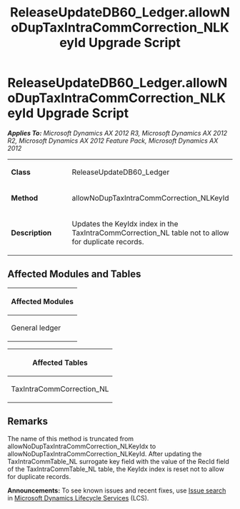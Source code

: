 ﻿---
title: ReleaseUpdateDB60_Ledger.allowNoDupTaxIntraCommCorrection_NLKeyId Upgrade Script
TOCTitle: ReleaseUpdateDB60_Ledger.allowNoDupTaxIntraCommCorrection_NLKeyId Upgrade Script
ms:assetid: 53b59b7d-e804-1906-1b92-644f429d109a
ms:mtpsurl: https://msdn.microsoft.com/en-us/library/JJ736124(v=AX.60)
ms:contentKeyID: 49708300
ms.date: 05/18/2015
mtps_version: v=AX.60
---

# ReleaseUpdateDB60\_Ledger.allowNoDupTaxIntraCommCorrection\_NLKeyId Upgrade Script 


_**Applies To:** Microsoft Dynamics AX 2012 R3, Microsoft Dynamics AX 2012 R2, Microsoft Dynamics AX 2012 Feature Pack, Microsoft Dynamics AX 2012_

<table>
<colgroup>
<col style="width: 50%" />
<col style="width: 50%" />
</colgroup>
<tbody>
<tr class="odd">
<td><p><strong>Class</strong></p></td>
<td><p>ReleaseUpdateDB60_Ledger</p></td>
</tr>
<tr class="even">
<td><p><strong>Method</strong></p></td>
<td><p>allowNoDupTaxIntraCommCorrection_NLKeyId</p></td>
</tr>
<tr class="odd">
<td><p><strong>Description</strong></p></td>
<td><p>Updates the KeyIdx index in the TaxIntraCommCorrection_NL table not to allow for duplicate records.</p></td>
</tr>
</tbody>
</table>


## Affected Modules and Tables

<table>
<colgroup>
<col style="width: 100%" />
</colgroup>
<thead>
<tr class="header">
<th><p>Affected Modules</p></th>
</tr>
</thead>
<tbody>
<tr class="odd">
<td><p>General ledger</p></td>
</tr>
</tbody>
</table>


<table>
<colgroup>
<col style="width: 100%" />
</colgroup>
<thead>
<tr class="header">
<th><p>Affected Tables</p></th>
</tr>
</thead>
<tbody>
<tr class="odd">
<td><p>TaxIntraCommCorrection_NL</p></td>
</tr>
</tbody>
</table>


## Remarks

The name of this method is truncated from allowNoDupTaxIntraCommCorrection\_NLKeyIdx to allowNoDupTaxIntraCommCorrection\_NLKeyId. After updating the TaxIntraCommTable\_NL surrogate key field with the value of the RecId field of the TaxIntraCommTable\_NL table, the KeyIdx index is reset not to allow for duplicate records.

  
**Announcements:** To see known issues and recent fixes, use [Issue search](http://go.microsoft.com/fwlink/?linkid=389258) in [Microsoft Dynamics Lifecycle Services](http://go.microsoft.com/fwlink/?linkid=306505) (LCS).

